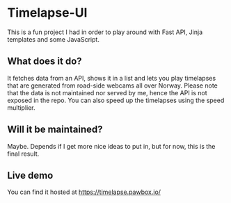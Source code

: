 # Timelapse-UI
This is a fun project I had in order to play around with Fast API, Jinja templates and some JavaScript.

## What does it do?
It fetches data from an API, shows it in a list and lets you play timelapses that are generated from road-side webcams all over Norway. Please note that the data is not maintained nor served by me, hence the API is not exposed in the repo.
You can also speed up the timelapses using the speed multiplier.

## Will it be maintained? 
Maybe. Depends if I get more nice ideas to put in, but for now, this is the final result.

## Live demo
You can find it hosted at https://timelapse.pawbox.io/
